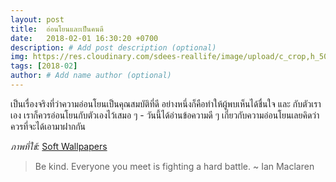```yaml
---
layout: post
title:  อ่อนโยนและเป็นคนดี
date:   2018-02-01 16:30:20 +0700
description: # Add post description (optional)
img: https://res.cloudinary.com/sdees-reallife/image/upload/c_crop,h_500,w_1600,y_500/v1550376169/402763.jpg # Add image post (optional)
tags: [2018-02]
author: # Add name author (optional)
---
```

เป็นเรื่องจริงที่ว่าความอ่อนโยนเป็นคุณสมบัติที่ดี อย่างหนึ่งก็คือทำให้ผู้พบเห็นได้ชื่นใจ และ กับตัวเราเอง เราก็ควรอ่อนโยนกับตัวเองไว้เสมอ ๆ - วันนี้ได้อ่านข้อความดี ๆ เกี่ยวกับความอ่อนโยนเลยคิดว่าควรที่จะได้เอามาฝากกัน

*ภาพที่ใช้:* [Soft Wallpapers](http://wallpaperpulse.com/soft-wallpaper)

> Be kind. Everyone you meet is fighting a hard battle. ~ Ian Maclaren
